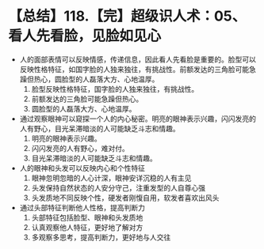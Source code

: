 # 【总结】118.【完】超级识人术：05、看人先看脸，见脸如见心

-   人的面部表情可以反映情感，传递信息，因此看人先看脸是重要的。脸型可以反映性格特征，如国字脸的人独来独往，有挑战性。前额发达的三角脸可能急躁但热心，圆脸型的人磊落大方、心地温厚。
    1.  脸型反映性格特征，国字脸的人独来独往，有挑战性。
    2.  前额发达的三角脸可能急躁但热心。
    3.  圆脸型的人磊落大方、心地温厚。
-   通过观察眼神可以窥探一个人的内心秘密。明亮的眼神表示兴趣，闪闪发亮的人有野心，目光呆滞暗淡的人可能缺乏斗志和情趣。
    1.  明亮的眼神表示兴趣。
    2.  闪闪发亮的人有野心，难对付。
    3.  目光呆滞暗淡的人可能缺乏斗志和情趣。
-   人的眼神和头发可以反映内心和个性特征
    1.  眼神忽明忽暗的人心计深，眼神安详沉稳的人有主见
    2.  头发保持自然状态的人安分守己，注重发型的人自尊心强
    3.  头发质地不同反映个性，硬发者刚愎自用，软发者喜欢出风头
-   通过头部特征判断他人性格，提高判断力
    1.  头部特征包括脸型、眼神和头发质地
    2.  认真观察他人特征，更好地了解对方
    3.  多观察多思考，提高判断力，更好地与人交往